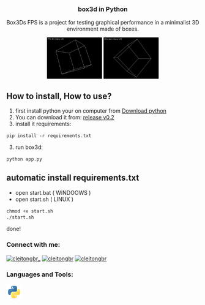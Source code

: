 <h3 align="center">box3d in Python</h3>

<div align="center">
  
Box3Ds FPS is a project for testing graphical performance in a minimalist 3D environment made of boxes.
<head>
<img src="./image/image%201.png" width="144"/>
</head>
<img src="./image/image%202.png" width="144"/>

</div>

## How to install, How to use?
 1. first install python your on computer from [Download python](https://www.python.org/downloads/)
 2. You can download it from: [release v0.2](https://github.com/cleitongbr/Box3D/releases/tag/v0.2)
 3. install it requirements:
```code
pip install -r requirements.txt
```
3. run box3d:
```
python app.py 
```

## automatic install requirements.txt
* open start.bat ( WINDOOWS )
* open start.sh ( LINUX )
```
chmod +x start.sh
./start.sh
```
 done! 
<h3 align="left">Connect with me:</h3>
<p align="left">
<a href="https://twitter.com/cleitongbr_" target="blank"><img align="center" src="https://raw.githubusercontent.com/rahuldkjain/github-profile-readme-generator/master/src/images/icons/Social/twitter.svg" alt="cleitongbr_" height="30" width="40" /></a>
<a href="https://instagram.com/cleitongbr" target="blank"><img align="center" src="https://raw.githubusercontent.com/rahuldkjain/github-profile-readme-generator/master/src/images/icons/Social/instagram.svg" alt="cleitongbr" height="30" width="40" /></a>
<a href="https://www.youtube.com/c/cleitongbr" target="blank"><img align="center" src="https://raw.githubusercontent.com/rahuldkjain/github-profile-readme-generator/master/src/images/icons/Social/youtube.svg" alt="cleitongbr" height="30" width="40" /></a>
</p>

<h3 align="left">Languages and Tools:</h3>
<p align="left"> <a href="https://www.python.org" target="_blank" rel="noreferrer"> <img src="https://raw.githubusercontent.com/devicons/devicon/master/icons/python/python-original.svg" alt="python" width="40" height="40"/> </a> </p>
